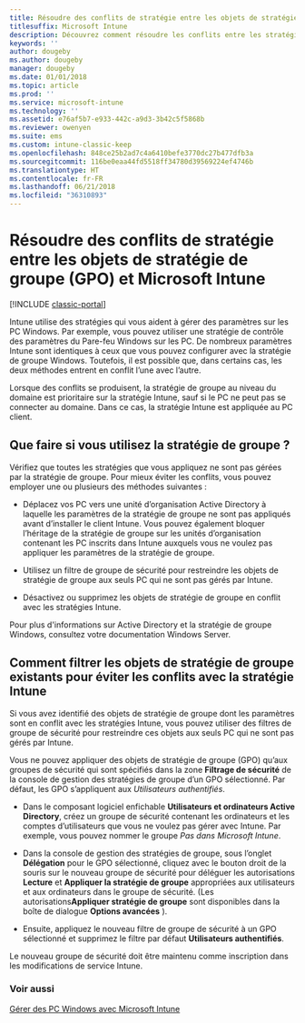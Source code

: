 ```yaml
---
title: Résoudre des conflits de stratégie entre les objets de stratégie de groupe et Intune
titlesuffix: Microsoft Intune
description: Découvrez comment résoudre les conflits entre les stratégies de configuration de la stratégie de groupe et Intune.
keywords: ''
author: dougeby
ms.author: dougeby
manager: dougeby
ms.date: 01/01/2018
ms.topic: article
ms.prod: ''
ms.service: microsoft-intune
ms.technology: ''
ms.assetid: e76af5b7-e933-442c-a9d3-3b42c5f5868b
ms.reviewer: owenyen
ms.suite: ems
ms.custom: intune-classic-keep
ms.openlocfilehash: 848ce25b2ad7c4a6410befe3770dc27b477dfb3a
ms.sourcegitcommit: 116be0eaa44fd5518ff34780d39569224ef4746b
ms.translationtype: HT
ms.contentlocale: fr-FR
ms.lasthandoff: 06/21/2018
ms.locfileid: "36310893"
---
```

# <a name="resolve-group-policy-objects-gpo-and-microsoft-intune-policy-conflicts"></a>Résoudre des conflits de stratégie entre les objets de stratégie de groupe (GPO) et Microsoft Intune

[!INCLUDE [classic-portal](includes/classic-portal.md)]

Intune utilise des stratégies qui vous aident à gérer des paramètres sur les PC Windows. Par exemple, vous pouvez utiliser une stratégie de contrôle des paramètres du Pare-feu Windows sur les PC. De nombreux paramètres Intune sont identiques à ceux que vous pouvez configurer avec la stratégie de groupe Windows. Toutefois, il est possible que, dans certains cas, les deux méthodes entrent en conflit l’une avec l’autre.

Lorsque des conflits se produisent, la stratégie de groupe au niveau du domaine est prioritaire sur la stratégie Intune, sauf si le PC ne peut pas se connecter au domaine. Dans ce cas, la stratégie Intune est appliquée au PC client.

## <a name="what-to-do-if-you-are-using-group-policy"></a>Que faire si vous utilisez la stratégie de groupe ?
Vérifiez que toutes les stratégies que vous appliquez ne sont pas gérées par la stratégie de groupe. Pour mieux éviter les conflits, vous pouvez employer une ou plusieurs des méthodes suivantes :

-   Déplacez vos PC vers une unité d’organisation Active Directory à laquelle les paramètres de la stratégie de groupe ne sont pas appliqués avant d’installer le client Intune. Vous pouvez également bloquer l’héritage de la stratégie de groupe sur les unités d’organisation contenant les PC inscrits dans Intune auxquels vous ne voulez pas appliquer les paramètres de la stratégie de groupe.

-   Utilisez un filtre de groupe de sécurité pour restreindre les objets de stratégie de groupe aux seuls PC qui ne sont pas gérés par Intune.

-   Désactivez ou supprimez les objets de stratégie de groupe en conflit avec les stratégies Intune.

Pour plus d'informations sur Active Directory et la stratégie de groupe Windows, consultez votre documentation Windows Server.

## <a name="how-to-filter-existing-gpos-to-avoid-conflicts-with-intune-policy"></a>Comment filtrer les objets de stratégie de groupe existants pour éviter les conflits avec la stratégie Intune
Si vous avez identifié des objets de stratégie de groupe dont les paramètres sont en conflit avec les stratégies Intune, vous pouvez utiliser des filtres de groupe de sécurité pour restreindre ces objets aux seuls PC qui ne sont pas gérés par Intune.

<!--- ### Use WMI filters
WMI filters selectively apply GPOs to computers that satisfy the conditions of a query. To apply a WMI filter, deploy a WMI class instance to all PCs in the enterprise before you enroll any PCs in the Intune service.

#### To apply WMI filters to a GPO

1.  Create a management object file by copying and pasting the following into a text file, and then saving it to a convenient location as **WIT.mof**. The file contains the WMI class instance that you deploy to PCs that you want to enroll in the Intune service.

    ```
    //Beginning of MOF file.
    #pragma classflags("forceupdate")
    #pragma namespace ("\\\\.\\Root")
    instance of __Namespace
    {
       Name = "WindowsIntune";
    };

    #pragma namespace ("\\\\.\\Root\\WindowsIntune")
    [
       Description("This class defines Microsoft Intune common properties")
    ]
    class WindowsIntune_ManagedNode
    {
       [ read, Description("This defines whether Microsoft Intune Policy is enabled"): DisableOverride ToSubClass ]
       boolean WindowsIntunePolicyEnabled;
       [ read, key, Description("This property defines the version." "Example: 1.0"): ToSubClass ]
       string Version;
    };

    instance of WindowsIntune_ManagedNode
    {
       Version = "1.0";
       WindowsIntunePolicyEnabled = 1;
    };
    ```

2.  Use either a startup script or Group Policy to deploy the file. The following is the deployment command for the startup script. The WMI class instance must be deployed before you enroll client PCs in the Intune service.

    **C:/Windows/System32/Wbem/MOFCOMP &lt;path to MOF file&gt;\wit.mof**

3.  Run either of the following commands to create the WMI filters, depending on whether the GPO you want to filter applies to PCs that are managed by using Intune or to PCs that are not managed by using Intune.

    -   For GPOs that apply to PCs that are not managed by using Intune, use the following:

        ```
        Namespace:root\WindowsIntune
        Query:  SELECT WindowsIntunePolicyEnabled FROM WindowsIntune_ManagedNode WHERE WindowsIntunePolicyEnabled=0
        ```

    -   For GPOs that apply to PCs that are managed by Intune, use the following:

        ```
        Namespace:root\WindowsIntune
        Query:  SELECT WindowsIntunePolicyEnabled FROM WindowsIntune_ManagedNode WHERE WindowsIntunePolicyEnabled=1
        ```

4.  Edit the GPO in the Group Policy Management console to apply the WMI filter that you created in the previous step.

    -   For GPOs that should apply only to PCs that you want to manage by using Intune, apply the filter **WindowsIntunePolicyEnabled=1**.

    -   For GPOs that should apply only to PCs that you do not want to manage by using Intune, apply the filter **WindowsIntunePolicyEnabled=0**.

For more information about how to apply WMI filters in Group Policy, see the blog post [Security Filtering, WMI Filtering, and Item-level Targeting in Group Policy Preferences](http://go.microsoft.com/fwlink/?LinkId=177883). --->


Vous ne pouvez appliquer des objets de stratégie de groupe (GPO) qu’aux groupes de sécurité qui sont spécifiés dans la zone **Filtrage de sécurité** de la console de gestion des stratégies de groupe d’un GPO sélectionné. Par défaut, les GPO s’appliquent aux *Utilisateurs authentifiés*.

-   Dans le composant logiciel enfichable **Utilisateurs et ordinateurs Active Directory**, créez un groupe de sécurité contenant les ordinateurs et les comptes d’utilisateurs que vous ne voulez pas gérer avec Intune. Par exemple, vous pouvez nommer le groupe *Pas dans Microsoft Intune*.

-   Dans la console de gestion des stratégies de groupe, sous l’onglet **Délégation** pour le GPO sélectionné, cliquez avec le bouton droit de la souris sur le nouveau groupe de sécurité pour déléguer les autorisations **Lecture** et **Appliquer la stratégie de groupe** appropriées aux utilisateurs et aux ordinateurs dans le groupe de sécurité. (Les autorisations**Appliquer stratégie de groupe** sont disponibles dans la boîte de dialogue **Options avancées** ).

-   Ensuite, appliquez le nouveau filtre de groupe de sécurité à un GPO sélectionné et supprimez le filtre par défaut **Utilisateurs authentifiés**.

Le nouveau groupe de sécurité doit être maintenu comme inscription dans les modifications de service Intune.

### <a name="see-also"></a>Voir aussi
[Gérer des PC Windows avec Microsoft Intune](manage-windows-pcs-with-microsoft-intune.md)
